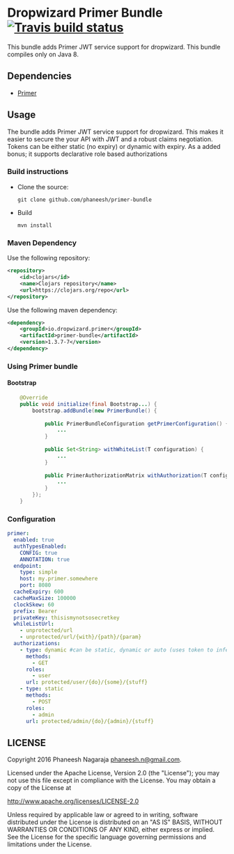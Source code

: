 # Dropwizard Primer Bundle [![Travis build status](https://travis-ci.org/phaneesh/primer-bundle.svg?branch=master)](https://travis-ci.org/phaneesh/msgpack-bundle)

This bundle adds Primer JWT service support for dropwizard.
This bundle compiles only on Java 8.
 
## Dependencies
* [Primer](https://github.com/phaneesh/primer)

## Usage
The bundle adds Primer JWT service support for dropwizard. 
This makes it easier to secure the your API with JWT and a robust claims negotiation.
Tokens can be either static (no expiry) or dynamic with expiry. 
As a added bonus; it supports declarative role based authorizations
 
### Build instructions
  - Clone the source:

        git clone github.com/phaneesh/primer-bundle

  - Build

        mvn install

### Maven Dependency
Use the following repository:
```xml
<repository>
    <id>clojars</id>
    <name>Clojars repository</name>
    <url>https://clojars.org/repo</url>
</repository>
```
Use the following maven dependency:
```xml
<dependency>
    <groupId>io.dropwizard.primer</groupId>
    <artifactId>primer-bundle</artifactId>
    <version>1.3.7-7</version>
</dependency>
```

### Using Primer bundle

#### Bootstrap
```java
    @Override
    public void initialize(final Bootstrap...) {
        bootstrap.addBundle(new PrimerBundle() {
            
            public PrimerBundleConfiguration getPrimerConfiguration() {
                ...
            }
            
            public Set<String> withWhiteList(T configuration) {
                ...
            }
            
            public PrimerAuthorizationMatrix withAuthorization(T configuration) {
                ...
            }
        });
    }
```

### Configuration
```yaml
primer:
  enabled: true
  authTypesEnabled:
    CONFIG: true
    ANNOTATION: true
  endpoint:
    type: simple
    host: my.primer.somewhere
    port: 8080
  cacheExpiry: 600
  cacheMaxSize: 100000
  clockSkew: 60
  prefix: Bearer
  privateKey: thisismynotsosecretkey 
  whileListUrl:
    - unprotected/url
    - unprotected/url/{with}/{path}/{param}
  authorizations:
    - type: dynamic #can be static, dynamic or auto (uses token to infer the type of auth)
      methods:
        - GET
      roles:
        - user
      url: protected/user/{do}/{some}/{stuff}
    - type: static
      methods:
        - POST
      roles:
        - admin
      url: protected/admin/{do}/{admin}/{stuff}  
```

LICENSE
-------

Copyright 2016 Phaneesh Nagaraja <phaneesh.n@gmail.com>.

Licensed under the Apache License, Version 2.0 (the "License");
you may not use this file except in compliance with the License.
You may obtain a copy of the License at

http://www.apache.org/licenses/LICENSE-2.0

Unless required by applicable law or agreed to in writing, software
distributed under the License is distributed on an "AS IS" BASIS,
WITHOUT WARRANTIES OR CONDITIONS OF ANY KIND, either express or implied.
See the License for the specific language governing permissions and
limitations under the License.